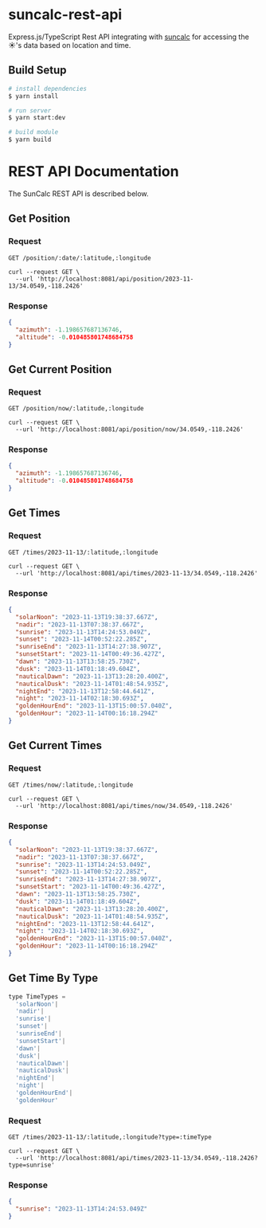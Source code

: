 # suncalc-rest-api

Express.js/TypeScript Rest API integrating with [suncalc](https://github.com/mourner/suncalc) for accessing the ☀️'s data based on location and time.

## Build Setup

```bash
# install dependencies
$ yarn install

# run server
$ yarn start:dev

# build module
$ yarn build

```

# REST API Documentation

The SunCalc REST API is described below.

## Get Position

### Request

`GET /position/:date/:latitude,:longitude`

```curl
curl --request GET \
  --url 'http://localhost:8081/api/position/2023-11-13/34.0549,-118.2426'
```

### Response

```json
{
  "azimuth": -1.198657687136746,
  "altitude": -0.010485801748684758
}
```

## Get Current Position

### Request

`GET /position/now/:latitude,:longitude`

```curl
curl --request GET \
  --url 'http://localhost:8081/api/position/now/34.0549,-118.2426'
```

### Response

```json
{
  "azimuth": -1.198657687136746,
  "altitude": -0.010485801748684758
}
```

## Get Times

### Request

`GET /times/2023-11-13/:latitude,:longitude`

```curl
curl --request GET \
  --url 'http://localhost:8081/api/times/2023-11-13/34.0549,-118.2426'
```

### Response

```json
{
  "solarNoon": "2023-11-13T19:38:37.667Z",
  "nadir": "2023-11-13T07:38:37.667Z",
  "sunrise": "2023-11-13T14:24:53.049Z",
  "sunset": "2023-11-14T00:52:22.285Z",
  "sunriseEnd": "2023-11-13T14:27:38.907Z",
  "sunsetStart": "2023-11-14T00:49:36.427Z",
  "dawn": "2023-11-13T13:58:25.730Z",
  "dusk": "2023-11-14T01:18:49.604Z",
  "nauticalDawn": "2023-11-13T13:28:20.400Z",
  "nauticalDusk": "2023-11-14T01:48:54.935Z",
  "nightEnd": "2023-11-13T12:58:44.641Z",
  "night": "2023-11-14T02:18:30.693Z",
  "goldenHourEnd": "2023-11-13T15:00:57.040Z",
  "goldenHour": "2023-11-14T00:16:18.294Z"
}
```

## Get Current Times

### Request

`GET /times/now/:latitude,:longitude`

```curl
curl --request GET \
  --url 'http://localhost:8081/api/times/now/34.0549,-118.2426'
```

### Response

```json
{
  "solarNoon": "2023-11-13T19:38:37.667Z",
  "nadir": "2023-11-13T07:38:37.667Z",
  "sunrise": "2023-11-13T14:24:53.049Z",
  "sunset": "2023-11-14T00:52:22.285Z",
  "sunriseEnd": "2023-11-13T14:27:38.907Z",
  "sunsetStart": "2023-11-14T00:49:36.427Z",
  "dawn": "2023-11-13T13:58:25.730Z",
  "dusk": "2023-11-14T01:18:49.604Z",
  "nauticalDawn": "2023-11-13T13:28:20.400Z",
  "nauticalDusk": "2023-11-14T01:48:54.935Z",
  "nightEnd": "2023-11-13T12:58:44.641Z",
  "night": "2023-11-14T02:18:30.693Z",
  "goldenHourEnd": "2023-11-13T15:00:57.040Z",
  "goldenHour": "2023-11-14T00:16:18.294Z"
}
```

## Get Time By Type

```javascript
type TimeTypes =
  'solarNoon'|
  'nadir'|
  'sunrise'|
  'sunset'|
  'sunriseEnd'|
  'sunsetStart'|
  'dawn'|
  'dusk'|
  'nauticalDawn'|
  'nauticalDusk'|
  'nightEnd'|
  'night'|
  'goldenHourEnd'|
  'goldenHour'

```

### Request

`GET /times/2023-11-13/:latitude,:longitude?type=:timeType`

```curl
curl --request GET \
  --url 'http://localhost:8081/api/times/2023-11-13/34.0549,-118.2426?type=sunrise'
```

### Response

```json
{
  "sunrise": "2023-11-13T14:24:53.049Z"
}
```
